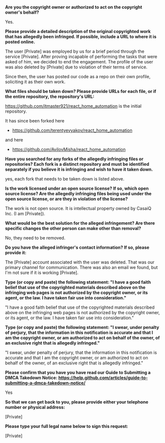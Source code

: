 **Are you the copyright owner or authorized to act on the copyright owner's behalf?**

Yes.

**Please provide a detailed description of the original copyrighted work that has allegedly been infringed. If possible, include a URL to where it is posted online.**

The user [Private] was employed by us for a brief period through the service [Private]. After proving incapable of performing the tasks that were asked of him, we decided to end the engagement. The profile of the user was also deleted by [Private] due to violation of their terms of service.

Since then, the user has posted our code as a repo on their own profile, soliciting it as their own work.

**What files should be taken down? Please provide URLs for each file, or if the entire repository, the repository's URL:**

https://github.com/itmaster921/react_home_automation is the initial repository. 

It has since been forked here 

- https://github.com/terentyevyakov/react_home_automation

and here 

- https://github.com/AvilovMisha/react_home_automation

**Have you searched for any forks of the allegedly infringing files or repositories? Each fork is a distinct repository and must be identified separately if you believe it is infringing and wish to have it taken down.**

yes, each fork that needs to be taken down is listed above.

**Is the work licensed under an open source license? If so, which open source license? Are the allegedly infringing files being used under the open source license, or are they in violation of the license?**

The work is not open source. It is intellectual property owned by CasaiQ Inc. (I am [Private]).

**What would be the best solution for the alleged infringement? Are there specific changes the other person can make other than removal?**

No, they need to be removed.

**Do you have the alleged infringer's contact information? If so, please provide it:**

The [Private] account associated with the user was deleted. That was our primary channel for communication. There was also an email we found, but I'm not sure if it is working [Private].

**Type (or copy and paste) the following statement: "I have a good faith belief that use of the copyrighted materials described above on the infringing web pages is not authorized by the copyright owner, or its agent, or the law. I have taken fair use into consideration."**

"I have a good faith belief that use of the copyrighted materials described above on the infringing web pages is not authorized by the copyright owner, or its agent, or the law. I have taken fair use into consideration."

**Type (or copy and paste) the following statement: "I swear, under penalty of perjury, that the information in this notification is accurate and that I am the copyright owner, or am authorized to act on behalf of the owner, of an exclusive right that is allegedly infringed."**

"I swear, under penalty of perjury, that the information in this notification is accurate and that I am the copyright owner, or am authorized to act on behalf of the owner, of an exclusive right that is allegedly infringed."

**Please confirm that you have you have read our Guide to Submitting a DMCA Takedown Notice: https://help.github.com/articles/guide-to-submitting-a-dmca-takedown-notice/**

Yes

**So that we can get back to you, please provide either your telephone number or physical address:**

[Private]

**Please type your full legal name below to sign this request:**

[Private]

